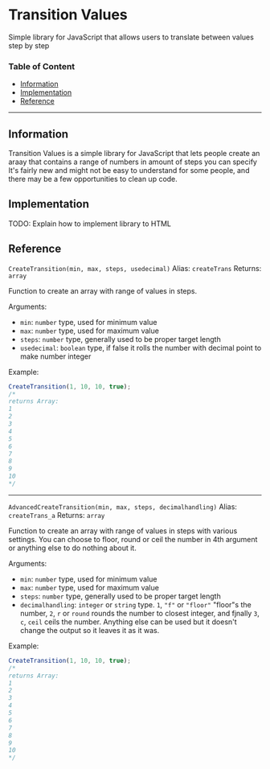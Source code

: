 # Transition Values
Simple library for JavaScript that allows users to translate between values step by step

### Table of Content
* [Information](#information)
* [Implementation](#implementation)
* [Reference](#reference)

---

## Information
Transition Values is a simple library for JavaScript that lets people create an araay that contains a range of numbers in amount of steps you can specify
It's fairly new and might not be easy to understand for some people, and there may be a few opportunities to clean up code.

## Implementation
TODO: Explain how to implement library to HTML

## Reference
`CreateTransition(min, max, steps, usedecimal)`
Alias: `createTrans`
Returns: `array`

Function to create an array with range of values in steps.

Arguments:
* `min`: `number` type, used for minimum value
* `max`: `number` type, used for maximum value
* `steps`: `number` type, generally used to be proper target length
* `usedecimal`: `boolean` type, if false it rolls the number with decimal point to make number integer

Example:
```js
CreateTransition(1, 10, 10, true);
/*
returns Array:
1
2
3
4
5
6
7
8
9
10
*/
```

---

`AdvancedCreateTransition(min, max, steps, decimalhandling)`
Alias: `createTrans_a`
Returns: `array`

Function to create an array with range of values in steps with various settings.
You can choose to floor, round or ceil the number in 4th argument or anything else to do nothing about it.

Arguments:
* `min`: `number` type, used for minimum value
* `max`: `number` type, used for maximum value
* `steps`: `number` type, generally used to be proper target length
* `decimalhandling`: `integer` or `string` type. `1`, `"f"` or `"floor"` "floor"s the number, `2`, `r` or `round` rounds the number to closest integer, and fjnally `3`, `c`, `ceil` ceils the number. Anything else can be used but it doesn't change the output so it leaves it as it was.

Example:
```js
CreateTransition(1, 10, 10, true);
/*
returns Array:
1
2
3
4
5
6
7
8
9
10
*/
```
